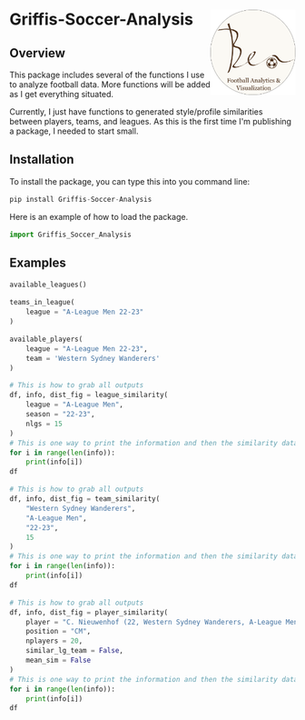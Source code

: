 # Griffis-Soccer-Analysis <img src="images/Ben Logo Round.png" align="right" width="150" height="150"/>

## Overview

This package includes several of the functions I use to analyze football data. More functions will be added as I get everything situated.

Currently, I just have functions to generated style/profile similarities between players, teams, and leagues. As this is the first time I'm publishing a package, I needed to start small.

## Installation

To install the package, you can type this into you command line:

``` python
pip install Griffis-Soccer-Analysis
```

Here is an example of how to load the package.
``` python
import Griffis_Soccer_Analysis
```

## Examples

```Python
available_leagues()
```
```Python
teams_in_league(
    league = "A-League Men 22-23"
)
```
```Python
available_players(
    league = "A-League Men 22-23",
    team = 'Western Sydney Wanderers'
)
```
```Python
# This is how to grab all outputs
df, info, dist_fig = league_similarity(
    league = "A-League Men",
    season = "22-23",
    nlgs = 15
)
# This is one way to print the information and then the similarity dataframe
for i in range(len(info)):
    print(info[i])
df
```
```Python
# This is how to grab all outputs
df, info, dist_fig = team_similarity(
    "Western Sydney Wanderers",
    "A-League Men",
    "22-23",
    15
)
# This is one way to print the information and then the similarity dataframe
for i in range(len(info)):
    print(info[i])
df
```
```Python
# This is how to grab all outputs
df, info, dist_fig = player_similarity(
    player = "C. Nieuwenhof (22, Western Sydney Wanderers, A-League Men 22-23)",
    position = "CM",
    nplayers = 20,
    similar_lg_team = False,
    mean_sim = False
)
# This is one way to print the information and then the similarity dataframe
for i in range(len(info)):
    print(info[i])
df
```
